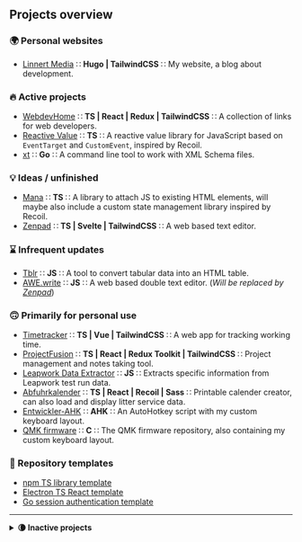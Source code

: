 ## Projects overview

### 🌍 Personal websites

- [Linnert Media](https://github.com/alinnert/linnertmedia) ∷ **Hugo | TailwindCSS** ∷ My website, a blog about development.

### 🔥 Active projects

- [WebdevHome](https://github.com/webdevhome/webdevhome.github.io) ∷ **TS | React | Redux | TailwindCSS** ∷ A collection of links for web developers.
- [Reactive Value](https://github.com/alinnert/reactive-value) ∷ **TS** ∷ A reactive value library for JavaScript based on `EventTarget` and `CustomEvent`, inspired by Recoil.
- [xt](https://github.com/alinnert/xt) ∷ **Go** ∷ A command line tool to work with XML Schema files.

### 💡 Ideas / unfinished

- [Mana](https://github.com/alinnert/mana) ∷ **TS** ∷ A library to attach JS to existing HTML elements, will maybe also include a custom state management library inspired by Recoil.
- [Zenpad](https://github.com/alinnert/zenpad) ∷ **TS | Svelte | TailwindCSS** ∷ A web based text editor.

### ⌛️ Infrequent updates

- [Tblr](https://github.com/alinnert/tblr) ∷ **JS** ∷ A tool to convert tabular data into an HTML table.
- [AWE.write](https://github.com/alinnert/awewrite) ∷ **JS** ∷ A web based double text editor. (*Will be replaced by [Zenpad](https://github.com/alinnert/zenpad)*)

### 🙃 Primarily for personal use

- [Timetracker](https://github.com/alinnert/timetracker) ∷ **TS | Vue | TailwindCSS** ∷ A web app for tracking working time.
- [ProjectFusion](https://github.com/alinnert/project-fusion) ∷ **TS | React | Redux Toolkit | TailwindCSS** ∷ Project management and notes taking tool.
- [Leapwork Data Extractor](https://github.com/alinnert/leapwork-data-extractor) ∷ **JS** ∷ Extracts specific information from Leapwork test run data.
- [Abfuhrkalender](https://github.com/alinnert/abfuhrkalender) ∷ **TS | React | Recoil | Sass** ∷ Printable calender creator, can also load and display litter service data.
- [Entwickler-AHK](https://github.com/alinnert/entwickler-ahk) ∷ **AHK** ∷ An AutoHotkey script with my custom keyboard layout.
- [QMK firmware](https://github.com/alinnert/qmk_firmware) ∷ **C** ∷ The QMK firmware repository, also containing my custom keyboard layout.

### 📄 Repository templates

- [npm TS library template](https://github.com/alinnert/npm-ts-library)
- [Electron TS React template](https://github.com/alinnert/electron-ts-react-template)
- [Go session authentication template](https://github.com/alinnert/go-session-auth-template)

<hr>

<details>
  <summary><strong>🌘 Inactive projects</strong></summary>

  ### ❓ Unknown / no plans currently

  - [Markdown CLI](https://github.com/alinnert/markdown-cli) ∷ **JS** ∷ A CLI tool to quickly convert markdown to html. (*I don't need it anymore*)
  - [Protofiles](https://github.com/alinnert/protofiles) ∷ **TS** ∷ Tool to create new files by templates. (*Not sure if I'll continue working on this*)
  - [SSH Tool](https://github.com/alinnert/sshtool) ∷ **Dart** ∷ SSH tools with planned GUI. (*Not sure if I'll continue working on this*)
  - [Type Case](https://github.com/alinnert/type-case) ∷ **JS** ∷ Text editor for ChromeOS. (*Will probably be replaced by [Zenpad](https://github.com/alinnert/zenpad)*)

  ### 🧹 Craft CMS 2 Plugins (no active development)

  - [Vistor Counter](https://github.com/alinnert/craft-plugin-visitorcounter) ∷ **PHP** ∷ A plugin that displays a visitor counter in Craft's Control Panel.
  - [XLS2HTML Twig Filter](https://github.com/alinnert/craft-plugin-xls2html-twig-filter) ∷ **PHP** ∷ A Twig filter for Craft that converts data copied from MS Excel to an HTML table.

  ### 📦 Archived

  - [TState](https://github.com/alinnert/tstate) ∷ **TS** ∷ State management library. (*Will likely be replaced by [Mana](https://github.com/alinnert/mana)'s state management library*)
</details>
